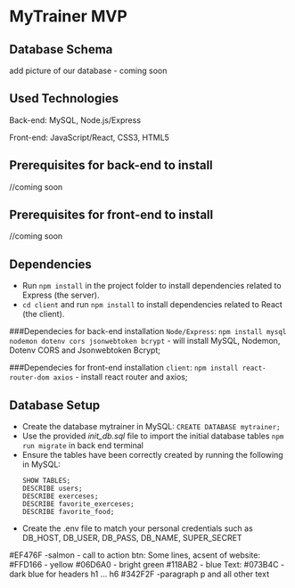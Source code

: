 # MyTrainer MVP

## Database Schema

add picture of our database - coming soon

## Used Technologies

Back-end: MySQL, Node.js/Express

Front-end: JavaScript/React, CSS3, HTML5

## Prerequisites for back-end to install

//coming soon

## Prerequisites for front-end to install

//coming soon

## Dependencies

- Run `npm install` in the project folder to install dependencies related to Express (the server).
- `cd client` and run `npm install` to install dependencies related to React (the client).

###Dependecies for back-end installation `Node/Express`:
`npm install mysql nodemon dotenv cors jsonwebtoken bcrypt` - will install MySQL, Nodemon, Dotenv CORS and Jsonwebtoken Bcrypt;

###Dependecies for front-end installation `client`:
`npm install react-router-dom axios` - install react router and axios;

## Database Setup

- Create the database mytrainer in MySQL:
  `CREATE DATABASE mytrainer;`
- Use the provided _init_db.sql_ file to import the initial database tables `npm run migrate` in back end terminal
- Ensure the tables have been correctly created by running the following in MySQL:
  ```USE mytrainer;
  SHOW TABLES;
  DESCRIBE users;
  DESCRIBE exerceses;
  DESCRIBE favorite_exerceses;
  DESCRIBE favorite_food;
  ```
- Create the .env file to match your personal credentials such as DB_HOST, DB_USER, DB_PASS, DB_NAME, SUPER_SECRET

#EF476F -salmon - call to action btn:
Some lines, acsent of website:
#FFD166 - yellow
#06D6A0 - bright green
#118AB2 - blue
Text:
#073B4C - dark blue for headers h1 ... h6
#342F2F -paragraph p and all other text
